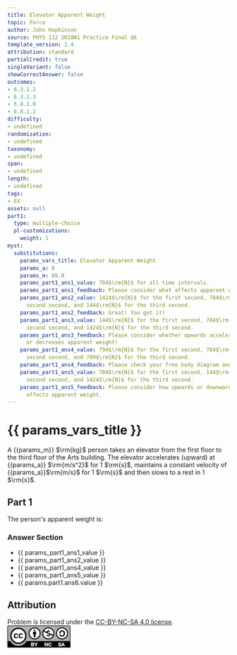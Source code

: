 ```yaml
---
title: Elevator Apparent Weight
topic: Force
author: John Hopkinson
source: PHYS 112 2018W1 Practice Final Q6
template_version: 1.4
attribution: standard
partialCredit: true
singleVariant: false
showCorrectAnswer: false
outcomes:
- 6.3.1.2
- 6.3.1.3
- 6.8.1.0
- 6.8.1.2
difficulty:
- undefined
randomization:
- undefined
taxonomy:
- undefined
span:
- undefined
length:
- undefined
tags:
- EX
assets: null
part1:
  type: multiple-choice
  pl-customizations:
    weight: 1
myst:
  substitutions:
    params_vars_title: Elevator Apparent Weight
    params_a: 8
    params_m: 80.0
    params_part1_ans1_value: 784$\rm{N}$ for all time intervals.
    params_part1_ans1_feedback: Please consider what affects apparent weight.
    params_part1_ans2_value: 1424$\rm{N}$ for the first second, 784$\rm{N}$ for the
      second second, and 144$\rm{N}$ for the third second.
    params_part1_ans2_feedback: Great! You got it!
    params_part1_ans3_value: 144$\rm{N}$ for the first second, 784$\rm{N}$ for the
      second second, and 1424$\rm{N}$ for the third second.
    params_part1_ans3_feedback: Please consider whether upwards acceleration increases
      or decreases apparent weight!
    params_part1_ans4_value: 794$\rm{N}$ for the first second, 784$\rm{N}$ for the
      second second, and 789$\rm{N}$ for the third second.
    params_part1_ans4_feedback: Please check your free body diagram and calculations!
    params_part1_ans5_value: 784$\rm{N}$ for the first second, 144$\rm{N}$ for the
      second second, and 1424$\rm{N}$ for the third second.
    params_part1_ans5_feedback: Please consider how upwards or downwards acceleration
      affects apparent weight.
---
```

# {{ params_vars_title }}
A {{params_m}} $\rm{kg}$ person takes an elevator from the first floor to the third floor of the Arts building. The elevator accelerates (upward) at {{params_a}} $\rm{m/s^2}$ for 1 $\rm{s}$, maintains a constant velocity of {{params_a}}$\rm{m/s}$ for 1 $\rm{s}$ and then slows to a rest in 1 $\rm{s}$.

## Part 1

The person's apparent weight is:

### Answer Section

- {{ params_part1_ans1_value }}
- {{ params_part1_ans2_value }}
- {{ params_part1_ans4_value }}
- {{ params_part1_ans5_value }}
- {{ params.part1.ans6.value }}

## Attribution

Problem is licensed under the [CC-BY-NC-SA 4.0 license](https://creativecommons.org/licenses/by-nc-sa/4.0/).<br> ![The Creative Commons 4.0 license requiring attribution-BY, non-commercial-NC, and share-alike-SA license.](https://raw.githubusercontent.com/firasm/bits/master/by-nc-sa.png)